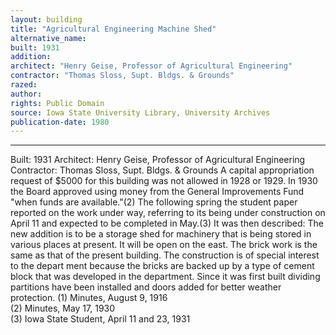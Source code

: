 ```yaml
---
layout: building
title: "Agricultural Engineering Machine Shed"
alternative_name: 
built: 1931
addition:
architect: "Henry Geise, Professor of Agricultural Engineering"
contractor: "Thomas Sloss, Supt. Bldgs. & Grounds"
razed: 
author:
rights: Public Domain
source: Iowa State University Library, University Archives
publication-date: 1980 
---
```


---

Built: 1931 Architect: Henry Geise, Professor of Agricultural Engineering Contractor: Thomas Sloss, Supt. Bldgs. & Grounds 
A capital appropriation request of $5000 for this building was not allowed in 1928 or 1929. In 1930 the Board approved using money from the General Improvements Fund "when funds are available."(2) 
The following spring the student paper reported on the work under way, referring to its being under construction on April 11 and expected to be completed in May.(3) It was then described: 
The new addition is to be a storage shed for machinery that is being stored in various places at present. It will be open on the east. The brick work is the same as that of the present building. The construction is of special interest to the depart ment because the bricks are backed up by a type of cement block that was developed in the department. 
Since it was first built dividing partitions have been installed and doors added for better weather protection. 
(1)  Minutes, August 9,  1916  
(2)  Minutes, May 17, 1930  
(3)  Iowa State Student, April 11 and 23,  1931